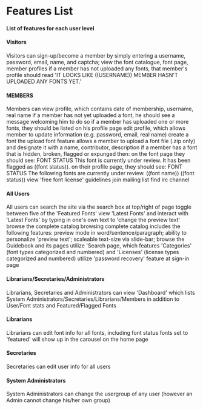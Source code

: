 <h1>Features List</h1>

<h4>List of features for each user level</h4>
<p></p>
<h4>Visitors</h4>
<p>Visitors can sign-up/become a member by simply entering a username, password, email, name, and captcha; view the font catalogue, font page, member profiles
if a member has not uploaded any fonts, that member's profile should read 'IT LOOKS LIKE ((USERNAME)) MEMBER HASN'T UPLOADED ANY FONTS YET.' </p>

<h4>MEMBERS</h4>
<p>Members can view profile, which contains date of membership, username, real name
if a member has not yet uploaded a font, he should see a message welcoming him to do so
if a member has uploaded one or more fonts, they should be listed on his profile page
edit profile, which allows member to update information (e.g. password, email, real name)
create a font
the upload font feature allows a member to upload a font file (.zip only) and designate it with a name, contributor, description
if a member has a font that is hidden, broken, flagged or expunged then:
on the font page they should see: FONT STATUS This font is currently under review. It has been flagged as ((font status)).
on their profile page, they should see: FONT STATUS The following fonts are currently under review. ((font name)) ((font status))
view 'free font license' guidelines
join mailing list
find irc channel </p>

<h4>All Users</h4>
<p>All users can search the site via the search box at top/right of page
toggle between five of the 'Featured Fonts'
view 'Latest Fonts' and interact with 'Latest Fonts' by typing in one's own text to 'change the preview text'
browse the complete catalog
browsing complete catalog includes the following features: preview mode in word/sentence/paragraph; ability to personalize 'preview text'; scaleable text-size via slide-bar;
browse the Guidebook and its pages
utilize 'Search page, which features 'Categories' (font types categorized and numbered) and 'Licenses' (license types categorized and numbered)
utilize 'password recovery' feature at sign-in page </p>

<h4>Librarians/Secretaries/Administrators</h4>
<p>Librarians, Secretaries and Administrators can view 'Dashboard' which lists System Administrators/Secretaries/Librarians/Members in addition to User/Font stats and Featured/Flagged Fonts

<h4>Librarians</h4>
<p>Librarians can edit font info for all fonts, including font status
fonts set to 'featured' will show up in the carousel on the home page

<h4>Secretaries</h4>
<p>Secretaries can edit user info for all users

<h4>System Administrators</h4>
<p> System Administrators can change the usergroup of any user (however an Admin cannot change his/her own group)
</p>